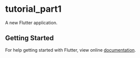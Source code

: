 # tutorial_part1

A new Flutter application.

## Getting Started

For help getting started with Flutter, view online
[documentation](https://flutter.io/).
